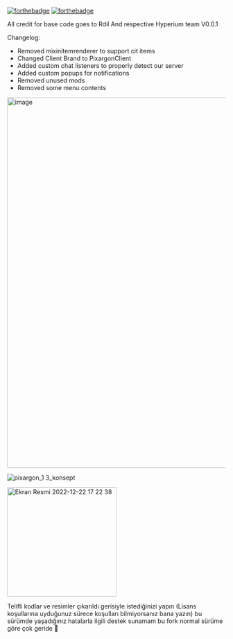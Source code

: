 [![forthebadge](https://forthebadge.com/images/badges/built-with-love.svg)](https://forthebadge.com)
[![forthebadge](https://forthebadge.com/images/badges/made-with-java.svg)](https://forthebadge.com)


All credit for base code goes to Rdil And respective Hyperium team 
V0.0.1

Changelog:
- Removed mixinitemrenderer to support cit items
- Changed Client Brand to PixargonClient
- Added custom chat listeners to properly detect our server
- Added custom popups for notifications
- Removed unused mods 
- Removed some menu contents
<img width="855" alt="image" src="https://user-images.githubusercontent.com/40887640/208317919-976df21b-51b2-4772-bdb5-2683093c9600.png">

![pixargon_1 3_konsept](https://user-images.githubusercontent.com/40887640/209154972-7b529a5d-e59e-4aa0-ae87-64bdd6fc8ed4.jpg)


<img width="252" alt="Ekran Resmi 2022-12-22 17 22 38" src="https://user-images.githubusercontent.com/40887640/209154755-cdd12503-259a-4a48-841e-37bfe30287bc.png">



Telifli kodlar ve resimler çıkarıldı gerisiyle istediğinizi yapın (Lisans koşullarına uyduğunuz sürece koşulları bilmiyorsanız bana yazın)
bu sürümde yaşadığınız hatalarla ilgili destek sunamam bu fork normal sürüme göre çok geride 
🤨
